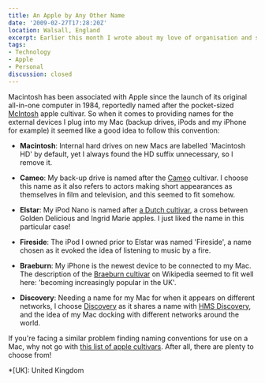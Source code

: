 ```yaml
---
title: An Apple by Any Other Name
date: '2009-02-27T17:28:20Z'
location: Walsall, England
excerpt: Earlier this month I wrote about my love of organisation and systems. One such example is how I name the devices I attach to my Mac.
tags:
- Technology
- Apple
- Personal
discussion: closed
---
```

Macintosh has been associated with Apple since the launch of its original all-in-one computer in 1984, reportedly named after the pocket-sized [McIntosh][1] apple cultivar. So when it comes to providing names for the external devices I plug into my Mac (backup drives, iPods and my iPhone for example) it seemed like a good idea to follow this convention:

  * **Macintosh**: Internal hard drives on new Macs are labelled 'Macintosh HD' by default, yet I always found the HD suffix unnecessary, so I remove it.

  * **Cameo**: My back-up drive is named after the [Cameo][2] cultivar. I choose this name as it also refers to actors making short appearances as themselves in film and television, and this seemed to fit somehow.

  * **Elstar**: My iPod Nano is named after [a Dutch cultivar][3], a cross between Golden Delicious and Ingrid Marie apples. I just liked the name in this particular case!

  * **Fireside**: The iPod I owned prior to Elstar was named 'Fireside', a name chosen as it evoked the idea of listening to music by a fire.

  * **Braeburn**: My iPhone is the newest device to be connected to my Mac. The description of the [Braeburn cultivar][4] on Wikipedia seemed to fit well here: 'becoming increasingly popular in the UK'.

  * **Discovery**: Needing a name for my Mac for when it appears on different networks, I choose [Discovery][5] as it shares a name with [HMS Discovery][6], and the idea of my Mac docking with different networks around the world.

If you're facing a similar problem finding naming conventions for use on a Mac, why not go with [this list of apple cultivars][7]. After all, there are plenty to choose from!

[1]: http://en.wikipedia.org/wiki/McIntosh_(apple)
[2]: http://en.wikipedia.org/wiki/Cameo_(apple)
[3]: http://en.wikipedia.org/wiki/Elstar
[4]: http://en.wikipedia.org/wiki/Braeburn
[5]: http://en.wikipedia.org/wiki/Discovery_(apple)
[6]: http://en.wikipedia.org/wiki/HMS_Discovery
[7]: http://en.wikipedia.org/wiki/List_of_apple_cultivars

*[UK]: United Kingdom
